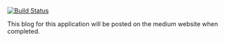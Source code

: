 [![Build Status](https://dev.azure.com/visualsanity/Batttleship.Monolith/_apis/build/status/VisualSanity.Battleship.Monolith?branchName=master)](https://dev.azure.com/visualsanity/Batttleship.Monolith/_build/latest?definitionId=11&branchName=master)

This blog for this application will be posted on the medium website when completed.